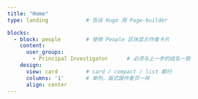```yaml
---
title: "Home"
type: landing            # 告诉 Hugo 用 Page-builder

blocks:
  - block: people        # 使用 People 区块显示作者卡片
    content:
      user_groups:
        - Principal Investigator      # 必须与上一步的组名一致
    design:
      view: card         # card / compact / list 都行
      columns: '1'       # 单列，版式跟作者页一样
      align: center
---
```

